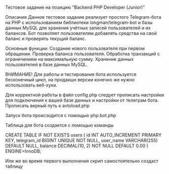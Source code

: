 Тестовое задание на позицию "Backend PHP Developer (Junior)"

Описание
Данное тестовое задание реализует простого Telegram-бота на PHP с использованием библиотеки longman/telegram-bot и базы данных MySQL для хранения учётных записей пользователей и их балансов. 
Бот позволяет пользователям добавлять средства на свой баланс и проверять текущий баланс.

Основные функции:
 Создание нового пользователя при первом обращении.
 Проверка баланса пользователя.
 Обработка транзакций с ограничением на максимальную сумму.
 Хранение данных пользователей в базе данных MySQL.

ВНИМАНИЕ!
Для работы и тестирования бота используется бесконечный цикл, на продакшн версии конечно же нужно использовать веб-хуки.

Для корректной работы в файл config.php следует прописать настройки для подключения к вашей базе данных и настройки от телеграм бота. Прописать верный путь к avtoload.php

Запуск бота происзодится с помощью php.bot.php

Таблица для бота создается с помощью команды

CREATE TABLE IF NOT EXISTS users (
    id INT AUTO_INCREMENT PRIMARY KEY,
    telegram_id BIGINT UNIQUE NOT NULL,
    user_name VARCHAR(255) DEFAULT NULL,
    balance DECIMAL(10, 2) NOT NULL DEFAULT 0.00
) ENGINE=InnoDB;

Или же во время первого выполнения скрип самостоятельно создаст таблицу
